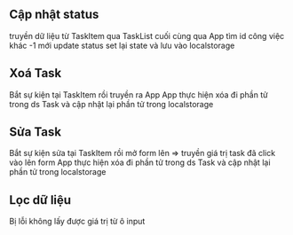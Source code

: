 ## Cập nhật status
  truyền dữ liệu từ TaskItem qua TaskList cuối cùng qua App
  tìm id công việc khác -1 mới update status
  set lại state và lưu vào localstorage

## Xoá Task
Bắt sự kiện tại TaskItem rồi truyền ra App
App thực hiện xóa đi phần tử trong ds Task và cập nhật lại phần tử trong localstorage

## Sửa Task
Bắt sự kiện sửa tại TaskItem rồi mở form lên => truyền giá trị task đã click vào lên form 
App thực hiện xóa đi phần tử trong ds Task và cập nhật lại phần tử trong localstorage

## Lọc dữ liệu
Bị lỗi không lấy được giá trị từ ô input